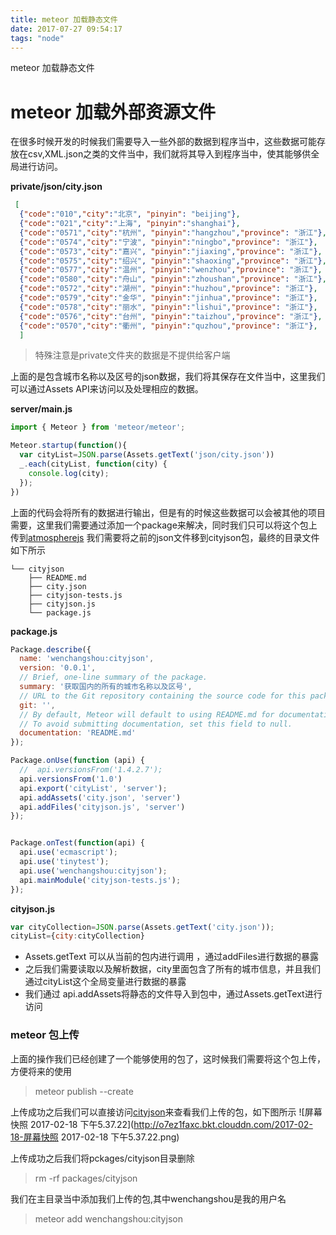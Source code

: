```yaml
---
title: meteor 加载静态文件
date: 2017-07-27 09:54:17
tags: "node"
---
```

meteor 加载静态文件
<!--more-->
# meteor 加载外部资源文件

在很多时候开发的时候我们需要导入一些外部的数据到程序当中，这些数据可能存放在csv,XML.json之类的文件当中，我们就将其导入到程序当中，使其能够供全局进行访问。

**private/json/city.json**

``` json
 [
  {"code":"010","city":"北京", "pinyin": "beijing"},
  {"code":"021","city":"上海", "pinyin":"shanghai"},
  {"code":"0571","city":"杭州", "pinyin":"hangzhou","province": "浙江"},
  {"code":"0574","city":"宁波", "pinyin":"ningbo","province": "浙江"},
  {"code":"0573","city":"嘉兴", "pinyin":"jiaxing","province": "浙江"},
  {"code":"0575","city":"绍兴", "pinyin":"shaoxing","province": "浙江"},
  {"code":"0577","city":"温州", "pinyin":"wenzhou","province": "浙江"},
  {"code":"0580","city":"舟山", "pinyin":"zhoushan","province": "浙江"},
  {"code":"0572","city":"湖州", "pinyin":"huzhou","province": "浙江"},
  {"code":"0579","city":"金华", "pinyin":"jinhua","province": "浙江"},
  {"code":"0578","city":"丽水", "pinyin":"lishui","province": "浙江"},
  {"code":"0576","city":"台州", "pinyin":"taizhou","province": "浙江"},
  {"code":"0570","city":"衢州", "pinyin":"quzhou","province": "浙江"},
  ]
```

> 特殊注意是private文件夹的数据是不提供给客户端

上面的是包含城市名称以及区号的json数据，我们将其保存在文件当中，这里我们可以通过Assets API来访问以及处理相应的数据。


**server/main.js**

``` js
import { Meteor } from 'meteor/meteor';

Meteor.startup(function(){
  var cityList=JSON.parse(Assets.getText('json/city.json'))
  _.each(cityList, function(city) {
    console.log(city);
  });
})
```

上面的代码会将所有的数据进行输出，但是有的时候这些数据可以会被其他的项目需要，这里我们需要通过添加一个package来解决，同时我们只可以将这个包上传到[atmospherejs](https://atmospherejs.com)
我们需要将之前的json文件移到cityjson包，最终的目录文件如下所示

```
└── cityjson
    ├── README.md
    ├── city.json
    ├── cityjson-tests.js
    ├── cityjson.js
    └── package.js
```

**package.js**

``` js
Package.describe({
  name: 'wenchangshou:cityjson',
  version: '0.0.1',
  // Brief, one-line summary of the package.
  summary: '获取国内的所有的城市名称以及区号',
  // URL to the Git repository containing the source code for this package.
  git: '',
  // By default, Meteor will default to using README.md for documentation.
  // To avoid submitting documentation, set this field to null.
  documentation: 'README.md'
});

Package.onUse(function (api) {
  //  api.versionsFrom('1.4.2.7');
  api.versionsFrom('1.0')
  api.export('cityList', 'server');
  api.addAssets('city.json', 'server')
  api.addFiles('cityjson.js', 'server')
});


Package.onTest(function(api) {
  api.use('ecmascript');
  api.use('tinytest');
  api.use('wenchangshou:cityjson');
  api.mainModule('cityjson-tests.js');
});

```

**cityjson.js**

```js
var cityCollection=JSON.parse(Assets.getText('city.json'));
cityList={city:cityCollection}
```

- Assets.getText 可以从当前的包内进行调用 ，通过addFiles进行数据的暴露
- 之后我们需要读取以及解析数据，city里面包含了所有的城市信息，并且我们通过cityList这个全局变量进行数据的暴露
- 我们通过 api.addAssets将静态的文件导入到包中，通过Assets.getText进行访问

### meteor 包上传
上面的操作我们已经创建了一个能够使用的包了，这时候我们需要将这个包上传，方便将来的使用

> meteor publish --create 

上传成功之后我们可以直接访问[cityjson](https://atmospherejs.com/wenchangshou/cityjson)来查看我们上传的包，如下图所示
![屏幕快照 2017-02-18 下午5.37.22](http://o7ez1faxc.bkt.clouddn.com/2017-02-18-屏幕快照 2017-02-18 下午5.37.22.png)


上传成功之后我们将pckages/cityjson目录删除
> rm -rf packages/cityjson

我们在主目录当中添加我们上传的包,其中wenchangshou是我的用户名
>meteor add wenchangshou:cityjson